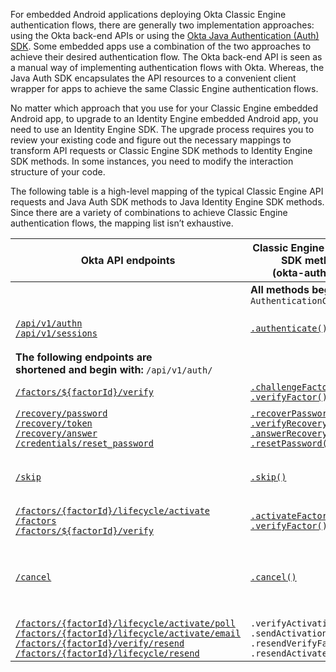 For embedded Android applications deploying Okta Classic Engine authentication flows, there are generally two implementation approaches: using the Okta back-end APIs or using the [Okta Java Authentication (Auth) SDK](https://github.com/okta/okta-auth-java/). Some embedded apps use a combination of the two approaches to achieve their desired authentication flow. The Okta back-end API is seen as a manual way of implementing authentication flows with Okta. Whereas, the Java Auth SDK encapsulates the API resources to a convenient client wrapper for apps to achieve the same Classic Engine authentication flows.

No matter which approach that you use for your Classic Engine embedded Android app, to upgrade to an Identity Engine embedded Android app, you need to use an Identity Engine SDK. The upgrade process requires you to review your existing code and figure out the necessary mappings to transform API requests or Classic Engine SDK methods to Identity Engine SDK methods. In some instances, you need to modify the interaction structure of your code.

The following table is a high-level mapping of the typical Classic Engine API requests and Java Auth SDK methods to Java Identity Engine SDK methods. Since there are a variety of combinations to achieve Classic Engine authentication flows, the mapping list isn’t exhaustive.

| Okta API endpoints | Classic Engine Java Auth SDK methods<br>(okta-auth-java) | Java Identity Engine SDK methods<br>(okta-idx-java) | Description |
| ------------------ | ----------------------------------------------------- | ------------------------------------------------ | ----------- |
|   | **All methods begin with:** `AuthenticationClient` | **All methods begin with:** `IDXAuthenticationWrapper` | |
| [`/api/v1/authn`](/docs/reference/api/authn/)<br>[`/api/v1/sessions`](/docs/reference/api/sessions/#create-session-with-a-session-token) | <div style="width:200px">[`.authenticate()`](https://github.com/okta/okta-auth-java/blob/master/api/src/main/java/com/okta/authn/sdk/client/AuthenticationClient.java#L94)</div>| [`.authenticate()`](https://github.com/okta/okta-idx-java/blob/master/api/src/main/java/com/okta/idx/sdk/api/client/IDXAuthenticationWrapper.java#L116)| Authenticate a user with username and password credentials |
| **The following endpoints are<br>shortened and begin with:** `/api/v1/auth/`| | |
| [`/factors/${factorId}/verify`](/docs/reference/api/authn/#verify-factor) | [`.challengeFactor()`](https://github.com/okta/okta-auth-java/blob/master/api/src/main/java/com/okta/authn/sdk/client/AuthenticationClient.java#L536)<br>[`.verifyFactor()`](https://github.com/okta/okta-auth-java/blob/master/api/src/main/java/com/okta/authn/sdk/client/AuthenticationClient.java#L480) | [`.selectAuthenticator()`](https://github.com/okta/okta-idx-java/blob/master/api/src/main/java/com/okta/idx/sdk/api/client/IDXAuthenticationWrapper.java#L282)<br>[`.verifyAuthenticator()`](https://github.com/okta/okta-idx-java/blob/master/api/src/main/java/com/okta/idx/sdk/api/client/IDXAuthenticationWrapper.java#L405) | Verify an authenticator/factor |
| [`/recovery/password`](/docs/reference/api/authn/#forgot-password)<br>[`/recovery/token`](/docs/reference/api/authn/#verify-recovery-token)<br>[`/recovery/answer`](/docs/reference/api/authn/#answer-recovery-question)<br>[`/credentials/reset_password`](/docs/reference/api/authn/#reset-password) | [`.recoverPassword()`](https://github.com/okta/okta-auth-java/blob/master/api/src/main/java/com/okta/authn/sdk/client/AuthenticationClient.java#L264)<br>[`.verifyRecoveryToken()`](https://github.com/okta/okta-auth-java/blob/eab73b5c274b36c276877ee705ca995d3be37cfe/api/src/main/java/com/okta/authn/sdk/client/AuthenticationClient.java#L703)<br>[`.answerRecoveryQuestion()`](https://github.com/okta/okta-auth-java/blob/master/api/src/main/java/com/okta/authn/sdk/client/AuthenticationClient.java#L339)<br>[`.resetPassword()`](https://github.com/okta/okta-auth-java/blob/master/api/src/main/java/com/okta/authn/sdk/client/AuthenticationClient.java#L181) | [`.recoverPassword()`](https://github.com/okta/okta-idx-java/blob/master/api/src/main/java/com/okta/idx/sdk/api/client/IDXAuthenticationWrapper.java#L177)<br>[`.selectAuthenticator()`](https://github.com/okta/okta-idx-java/blob/master/api/src/main/java/com/okta/idx/sdk/api/client/IDXAuthenticationWrapper.java#L282)<br>[`.verifyAuthenticator()`](https://github.com/okta/okta-idx-java/blob/master/api/src/main/java/com/okta/idx/sdk/api/client/IDXAuthenticationWrapper.java#L405) | Recover a user’s password |
| [`/skip`](/docs/reference/api/authn/#skip-transaction-state) | [`.skip()`](https://github.com/okta/okta-auth-java/blob/master/api/src/main/java/com/okta/authn/sdk/client/AuthenticationClient.java#L404) | [`.skipAuthenticatorEnrollment()`](https://github.com/okta/okta-idx-java/blob/master/api/src/main/java/com/okta/idx/sdk/api/client/IDXAuthenticationWrapper.java#L502) | Skip an optional authenticator/factor during enrollment or verification |
| [`/factors/{factorId}/lifecycle/activate`](/docs/reference/api/authn/#activate-factor)<br>[`/factors`](/docs/reference/api/authn/#enroll-factor)<br>[`/factors/${factorId}/verify`](/docs/reference/api/authn/#verify-security-question-factor) | [`.activateFactor()`](https://github.com/okta/okta-auth-java/blob/master/api/src/main/java/com/okta/authn/sdk/client/AuthenticationClient.java#L453)<br>[`.verifyFactor()`](https://github.com/okta/okta-auth-java/blob/master/api/src/main/java/com/okta/authn/sdk/client/AuthenticationClient.java#L480) | [`.selectFactor()`](https://github.com/okta/okta-idx-java/blob/master/api/src/main/java/com/okta/idx/sdk/api/client/IDXAuthenticationWrapper.java#L313) | Activate a factor |
| [`/cancel`](/docs/reference/api/authn/#cancel-transaction) | [`.cancel()`](https://github.com/okta/okta-auth-java/blob/master/api/src/main/java/com/okta/authn/sdk/client/AuthenticationClient.java#L428) | This method isn't supported in the current SDK. Contact [Okta Support](https://support.okta.com/help/open_case?_) for guidance with this flow. | Cancel the current transaction during factor verification/enrollment (revokes the state token) |
| [`/factors/{factorId}/lifecycle/activate/poll`](/docs/reference/api/authn/#poll-for-push-factor-activation)<br>[`/factors/{factorId}/lifecycle/activate/email`](/docs/reference/api/authn/#activate-email-factor)<br>[`/factors/{factorId}/verify/resend`](/docs/reference/api/authn/#resend-sms-challenge)<br>[`/factors/{factorId}/lifecycle/resend`](/docs/reference/api/authn/#resend-sms-as-part-of-enrollment) | `.verifyActivation()`<br>`.sendActivationEmail()`<br>`.resendVerifyFactor()`<br>`.resendActivateFactor()` | [`.verifyAuthenticator()`](https://github.com/okta/okta-idx-java/blob/master/api/src/main/java/com/okta/idx/sdk/api/client/IDXAuthenticationWrapper.java#L405)<br>[`.selectAuthenticator()`](https://github.com/okta/okta-idx-java/blob/master/api/src/main/java/com/okta/idx/sdk/api/client/IDXAuthenticationWrapper.java#L282-L304)<br>[`.resend()`](https://github.com/okta/okta-idx-java/blob/master/api/src/main/java/com/okta/idx/sdk/api/client/IDXAuthenticationWrapper.java#L525-L539)| Verify an authentication factor |
